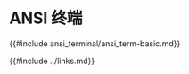 # ANSI 终端

<!--
> [cli/ansi_terminal.md](https://github.com/rust-lang-nursery/rust-cookbook/blob/master/src/cli/ansi_terminal.md)
> <br />
> commit - d4e44638ee8b87bb49459980e4eebd3a1d7463c8 - 2018.10.03
-->

{{#include ansi_terminal/ansi_term-basic.md}}

{{#include ../links.md}}